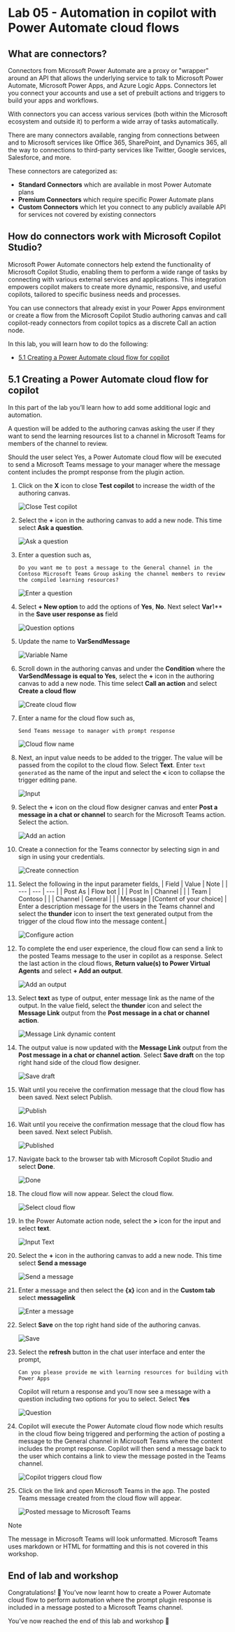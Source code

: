 # Lab 05 - Automation in copilot with Power Automate cloud flows

## What are connectors?

Connectors from Microsoft Power Automate are a proxy or "wrapper" around an API that allows the underlying service to talk to Microsoft Power Automate, Microsoft Power Apps, and Azure Logic Apps. Connectors let you connect your accounts and use a set of prebuilt actions and triggers to build your apps and workflows.

With connectors you can access various services (both within the Microsoft ecosystem and outside it) to perform a wide array of tasks automatically.

There are many connectors available, ranging from connections between and to Microsoft services like Office 365, SharePoint, and Dynamics 365, all the way to connections to third-party services like Twitter, Google services, Salesforce, and more. 

These connectors are categorized as:
- **Standard Connectors**  which are available in most Power Automate plans
- **Premium Connectors** which require specific Power Automate plans
- **Custom Connectors** which let you connect to any publicly available API for services not covered by existing connectors

## How do connectors work with Microsoft Copilot Studio?

Microsoft Power Automate connectors help extend the functionality of Microsoft Copilot Studio, enabling them to perform a wide range of tasks by connecting with various external services and applications. This integration empowers copilot makers to create more dynamic, responsive, and useful copilots, tailored to specific business needs and processes.

You can use connectors that already exist in your Power Apps environment or create a flow from the Microsoft Copilot Studio authoring canvas and call copilot-ready connectors from copilot topics as a discrete Call an action node.

In this lab, you will learn how to do the following:
* [5.1 Creating a Power Automate cloud flow for copilot](#51-creating-a-power-automate-cloud-flow-for-copilot)

## 5.1 Creating a Power Automate cloud flow for copilot

In this part of the lab you’ll learn how to add some additional logic and automation. 

A question will be added to the authoring canvas asking the user if they want to send the learning resources list to a channel in Microsoft Teams for members of the channel to review.

Should the user select Yes, a Power Automate cloud flow will be executed to send a Microsoft Teams message to your manager where the message content includes the prompt response from the plugin action.

1.	Click on the **X** icon to close **Test copilot** to increase the width of the authoring canvas.

    ![Close Test copilot](assets/5.1_01_CloseTestCopilot.jpg)

1.	Select the **+** icon in the authoring canvas to add a new node. This time select **Ask a question**.

    ![Ask a question](assets/5.1_02_AskAQuestion.jpg)

1.	Enter a question such as, 

    ```
    Do you want me to post a message to the General channel in the Contoso Microsoft Teams Group asking the channel members to review the compiled learning resources?
    ```
    
    ![Enter a question](assets/5.1_03_EnterQuestion.jpg)

1. Select **+ New option** to add the options of **Yes**, **No**. Next select **Var**1** in the **Save user response as** field

    ![Question options](assets/5.1_04_QuestionOptions.jpg)

1.	Update the name to **VarSendMessage**

    ![Variable Name](assets/5.1_05_VariableName.jpg)

1.	Scroll down in the authoring canvas and under the **Condition** where the **VarSendMessage is equal to Yes**, select the **+** icon in the authoring canvas to add a new node. This time select **Call an action** and select **Create a cloud flow**

    ![Create cloud flow](assets/5.1_06_CreateACloudFlow.jpg)

1.	Enter a name for the cloud flow such as, 

    ```
    Send Teams message to manager with prompt response
    ```
    ![Cloud flow name](assets/5.1_07_CloudFlowName.jpg)

1.	Next, an input value needs to be added to the trigger. The value will be passed from the copilot to the cloud flow. Select **Text**. Enter `text generated` as the name of the input and select the **<** icon to collapse the trigger editing pane.

    ![Input](assets/5.1_08_TriggerInput.jpg)

1.	Select the **+** icon on the cloud flow designer canvas and enter **Post a message in a chat or channel** to search for the Microsoft Teams action. Select the action.

    ![Add an action](assets/5.1_09_AddTeamsAction.jpg)

1.  Create a connection for the Teams connector by selecting sign in and sign in using your credentials.

    ![Create connection](assets/5.1_10_CreateConnection.jpg)

1.	Select the following in the input parameter fields,
    | Field | Value | Note |
    | --- | --- | --- |
    | Post As | Flow bot | |
    | Post In | Channel | |
    | Team | Contoso | |
    | Channel | General | |
    | Message | [Content of your choice] | Enter a description message for the users in the Teams channel and select the **thunder** icon to insert the text generated output from the trigger of the cloud flow into the message content.|

    ![Configure action](assets/5.1_11_ConfigureAction.jpg)

1.	To complete the end user experience, the cloud flow can send a link to the posted Teams message to the user in copilot as a response. Select the last action in the cloud flows, **Return value(s) to Power Virtual Agents** and select **+ Add an output**. 

    ![Add an output](assets/5.1_12_AddAnOutput.jpg)

1.	Select **text** as type of output, enter message link as the name of the output. In the value field, select the **thunder** icon and select the **Message Link** output from the **Post message in a chat or channel action**.

    ![Message Link dynamic content](assets/5.1_13_AddAnOutput.jpg)

1.	The output value is now updated with the **Message Link** output from the **Post message in a chat or channel action**. Select **Save draft** on the top right hand side of the cloud flow designer.

    ![Save draft](assets/5.1_14_SaveDraft.jpg)

1.	Wait until you receive the confirmation message that the cloud flow has been saved. Next select Publish.

    ![Publish](assets/5.1_15_Publish.jpg)

1.	Wait until you receive the confirmation message that the cloud flow has been saved. Next select Publish.

    ![Published](assets/5.1_16_Published.jpg)

1.	Navigate back to the browser tab with Microsoft Copilot Studio and select **Done**.

    ![Done](assets/5.1_17_Done.jpg)

1. The cloud flow will now appear. Select the cloud flow.

    ![Select cloud flow](assets/5.1_19_SelectCloudFlow.jpg)

1.	In the Power Automate action node, select the **>** icon for the input and select **text**.

    ![Input Text](assets/5.1_20_InputText.jpg)

1.	Select the **+** icon in the authoring canvas to add a new node. This time select **Send a message**

    ![Send a message](assets/5.1_21_SendAMessage.jpg)

1.	Enter a message and then select the **{x}** icon and in the **Custom tab** select **messagelink**

    ![Enter a message](assets/5.1_22_EnterAMessage.jpg)

1.	Select **Save** on the top right hand side of the authoring canvas.

    ![Save](assets/5.1_23_Save.jpg)

1.	Select the **refresh** button in the chat user interface and enter the prompt, 

    ```
    Can you please provide me with learning resources for building with Power Apps
    ```

    Copilot will return a response and you’ll now see a message with a question including two options for you to select. Select **Yes**

    ![Question](assets/5.1_24_Question.jpg)

1.	Copilot will execute the Power Automate cloud flow node which results in the cloud flow being triggered and performing the action of posting a message to the General channel in Microsoft Teams where the content includes the prompt response. Copilot will then send a message back to the user which contains a link to view the message posted in the Teams channel. 

    ![Copilot triggers cloud flow](assets/5.1_25_CopilotTriggersCloudFlow.jpg)

1. Click on the link and open Microsoft Teams in the app. The posted Teams message created from the cloud flow will appear.

    ![Posted message to Microsoft Teams](assets/5.1_26_TeamsMessage.jpg)

> [!NOTE]  
> The message in Microsoft Teams will look unformatted. Microsoft Teams uses markdown or HTML for formatting and this is not covered in this workshop.

## End of lab and workshop

Congratulations! 🎇 You’ve now learnt how to create a Power Automate cloud flow to perform automation where the prompt plugin response is included in a message posted to a Microsoft Teams channel.

You’ve now reached the end of this lab and workshop 🎉
